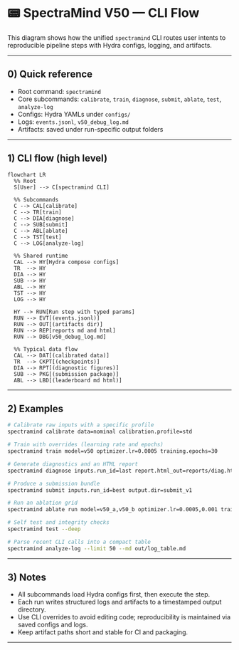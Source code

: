 # 📟 SpectraMind V50 — CLI Flow

This diagram shows how the unified `spectramind` CLI routes user intents to reproducible pipeline steps with Hydra configs, logging, and artifacts.

---

## 0) Quick reference

- Root command: `spectramind`
- Core subcommands: `calibrate`, `train`, `diagnose`, `submit`, `ablate`, `test`, `analyze-log`
- Configs: Hydra YAMLs under `configs/`
- Logs: `events.jsonl`, `v50_debug_log.md`
- Artifacts: saved under run-specific output folders

---

## 1) CLI flow (high level)

```mermaid
flowchart LR
  %% Root
  S[User] --> C[spectramind CLI]

  %% Subcommands
  C --> CAL[calibrate]
  C --> TR[train]
  C --> DIA[diagnose]
  C --> SUB[submit]
  C --> ABL[ablate]
  C --> TST[test]
  C --> LOG[analyze-log]

  %% Shared runtime
  CAL --> HY[Hydra compose configs]
  TR  --> HY
  DIA --> HY
  SUB --> HY
  ABL --> HY
  TST --> HY
  LOG --> HY

  HY --> RUN[Run step with typed params]
  RUN --> EVT[(events.jsonl)]
  RUN --> OUT[(artifacts dir)]
  RUN --> REP[reports md and html]
  RUN --> DBG[v50_debug_log.md]

  %% Typical data flow
  CAL --> DAT[(calibrated data)]
  TR  --> CKPT[(checkpoints)]
  DIA --> RPT[(diagnostic figures)]
  SUB --> PKG[(submission package)]
  ABL --> LBD[(leaderboard md html)]
````

---

## 2) Examples

```bash
# Calibrate raw inputs with a specific profile
spectramind calibrate data=nominal calibration.profile=std

# Train with overrides (learning rate and epochs)
spectramind train model=v50 optimizer.lr=0.0005 training.epochs=30

# Generate diagnostics and an HTML report
spectramind diagnose inputs.run_id=last report.html_out=reports/diag.html

# Produce a submission bundle
spectramind submit inputs.run_id=best output.dir=submit_v1

# Run an ablation grid
spectramind ablate run model=v50_a,v50_b optimizer.lr=0.0005,0.001 training.epochs=10

# Self test and integrity checks
spectramind test --deep

# Parse recent CLI calls into a compact table
spectramind analyze-log --limit 50 --md out/log_table.md
```

---

## 3) Notes

* All subcommands load Hydra configs first, then execute the step.
* Each run writes structured logs and artifacts to a timestamped output directory.
* Use CLI overrides to avoid editing code; reproducibility is maintained via saved configs and logs.
* Keep artifact paths short and stable for CI and packaging.

---

```
```
